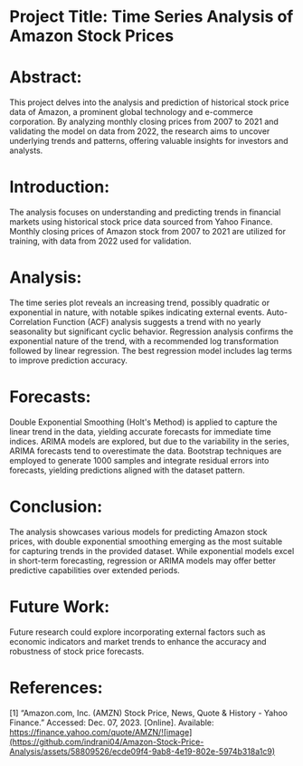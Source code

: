 # Project Title: Time Series Analysis of Amazon Stock Prices
# Abstract:
This project delves into the analysis and prediction of historical stock price data of Amazon, a prominent global technology and e-commerce corporation. By analyzing monthly closing prices from 2007 to 2021 and validating the model on data from 2022, the research aims to uncover underlying trends and patterns, offering valuable insights for investors and analysts.

# Introduction:
The analysis focuses on understanding and predicting trends in financial markets using historical stock price data sourced from Yahoo Finance. Monthly closing prices of Amazon stock from 2007 to 2021 are utilized for training, with data from 2022 used for validation.

# Analysis:
The time series plot reveals an increasing trend, possibly quadratic or exponential in nature, with notable spikes indicating external events.
Auto-Correlation Function (ACF) analysis suggests a trend with no yearly seasonality but significant cyclic behavior.
Regression analysis confirms the exponential nature of the trend, with a recommended log transformation followed by linear regression. The best regression model includes lag terms to improve prediction accuracy.
# Forecasts:
Double Exponential Smoothing (Holt's Method) is applied to capture the linear trend in the data, yielding accurate forecasts for immediate time indices.
ARIMA models are explored, but due to the variability in the series, ARIMA forecasts tend to overestimate the data.
Bootstrap techniques are employed to generate 1000 samples and integrate residual errors into forecasts, yielding predictions aligned with the dataset pattern.
# Conclusion:
The analysis showcases various models for predicting Amazon stock prices, with double exponential smoothing emerging as the most suitable for capturing trends in the provided dataset. While exponential models excel in short-term forecasting, regression or ARIMA models may offer better predictive capabilities over extended periods.

# Future Work:
Future research could explore incorporating external factors such as economic indicators and market trends to enhance the accuracy and robustness of stock price forecasts.

# References:
[1] “Amazon.com, Inc. (AMZN) Stock Price, News, Quote & History - Yahoo Finance.” Accessed: Dec. 07, 2023. [Online]. Available: https://finance.yahoo.com/quote/AMZN/![image](https://github.com/indrani04/Amazon-Stock-Price-Analysis/assets/58809526/ecde09f4-9ab8-4e19-802e-5974b318a1c9)

